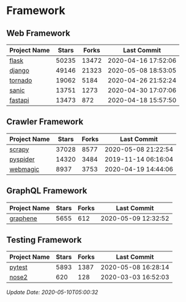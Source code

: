 # Framework

## Web Framework

| Project Name | Stars | Forks | Last Commit |
| ------------ | ----- | ----- | ----------- |
| [flask](https://github.com/pallets/flask) | 50235 | 13472 | 2020-04-16 17:52:06 |
| [django](https://github.com/django/django) | 49146 | 21323 | 2020-05-08 18:53:05 |
| [tornado](https://github.com/tornadoweb/tornado) | 19062 | 5184 | 2020-04-26 21:52:24 |
| [sanic](https://github.com/huge-success/sanic) | 13751 | 1273 | 2020-04-30 17:07:06 |
| [fastapi](https://github.com/tiangolo/fastapi) | 13473 | 872 | 2020-04-18 15:57:50 |

## Crawler Framework

| Project Name | Stars | Forks | Last Commit |
| ------------ | ----- | ----- | ----------- |
| [scrapy](https://github.com/scrapy/scrapy) | 37028 | 8577 | 2020-05-08 21:22:54 |
| [pyspider](https://github.com/binux/pyspider) | 14320 | 3484 | 2019-11-14 06:16:04 |
| [webmagic](https://github.com/code4craft/webmagic) | 8937 | 3753 | 2020-04-19 14:44:06 |

## GraphQL Framework

| Project Name | Stars | Forks | Last Commit |
| ------------ | ----- | ----- | ----------- |
| [graphene](https://github.com/graphql-python/graphene) | 5655 | 612 | 2020-05-09 12:32:52 |

## Testing Framework

| Project Name | Stars | Forks | Last Commit |
| ------------ | ----- | ----- | ----------- |
| [pytest](https://github.com/pytest-dev/pytest) | 5893 | 1387 | 2020-05-08 16:28:14 |
| [nose2](https://github.com/nose-devs/nose2) | 620 | 128 | 2020-03-03 16:52:03 |

*Update Date: 2020-05-10T05:00:32*